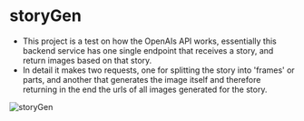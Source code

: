 # storyGen

- This project is a test on how the OpenAIs API works, essentially this backend service has one single endpoint that receives a story, and return images based on that story. 
- In detail it makes two requests, one for splitting the story into 'frames' or parts, and another that generates the image itself and therefore returning in the end the urls of all images generated for the story.

![storyGen](https://github.com/user-attachments/assets/3e903e97-9264-498b-8b0e-e95a6473562a)
